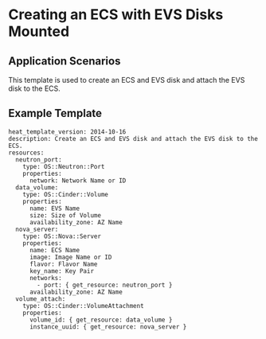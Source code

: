 # Creating an ECS with EVS Disks Mounted<a name="EN-US_TOPIC_0129640293"></a>

## Application Scenarios<a name="section87691730101717"></a>

This template is used to create an ECS and EVS disk and attach the EVS disk to the ECS.

## Example Template<a name="section15001466172"></a>

```
heat_template_version: 2014-10-16
description: Create an ECS and EVS disk and attach the EVS disk to the ECS.
resources:
  neutron_port:
    type: OS::Neutron::Port
    properties:
      network: Network Name or ID
  data_volume:
    type: OS::Cinder::Volume
    properties:
      name: EVS Name
      size: Size of Volume
      availability_zone: AZ Name
  nova_server:
    type: OS::Nova::Server
    properties:
      name: ECS Name
      image: Image Name or ID
      flavor: Flavor Name
      key_name: Key Pair
      networks:
        - port: { get_resource: neutron_port }
      availability_zone: AZ Name
  volume_attach:
    type: OS::Cinder::VolumeAttachment
    properties:
      volume_id: { get_resource: data_volume }
      instance_uuid: { get_resource: nova_server }
```

